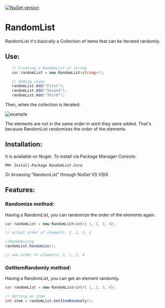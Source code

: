 [![NuGet version](https://sendeyo.com/up/d/6de114c951)](https://www.nuget.org/packages/RandomList.Core/)



# RandomList
RandomList it's basically a Collection of items that can be iterated randomly.

## Use:

```csharp
   // Creating a RandomList of string 
   var randomList = new RandomList<string>();

   // Adding items
   randomList.Add("First");
   randomList.Add("Second");
   randomList.Add("Third");
```
Then, when the collection is iterated:

![example](https://i.imgur.com/DemuxKs.png)

The elements are not in the same order in wich they were added. That's because RandomList randomizes the order of the elements.

## Installation:

It is available on Nuget. To install via Package Manager Console:

```Jekyll
PM> Install-Package RandomList.Core
```

Or browsing "RandomList" through NuGet VS VSIX.

## Features:
### Randomize method:

Having a RandomList, you can randomize the order of the elements again.

```csharp
var randomList = new RandomList<int>{ 1, 2, 3, 4};

// actual order of elements: 2, 1, 4, 3

//Randomizing
randomList.Randomize();

// new order of elements: 3, 1, 2, 4
```

### GetItemRandomly method:
Having a RandomList, you can get an element randomly.

```csharp
var randomList = new RandomList<int>{ 1, 2, 3, 4};

// Getting an item 
int item = randomList.GetItemRandomly();
```
